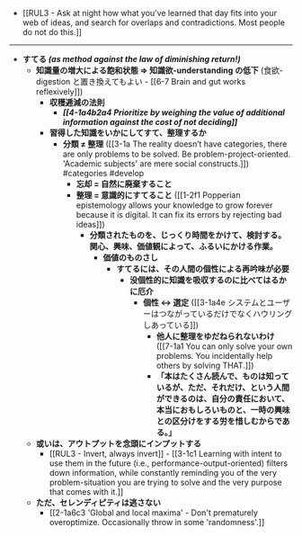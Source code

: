 - [[RUL3 - Ask at night how what you’ve learned that day fits into your web of ideas, and search for overlaps and contradictions. Most people do not do this.]]
---
- **すてる _(as method against the law of diminishing return!)_**
    - **知識量の増大による飽和状態 ⇒ 知識欲-understanding の低下** (食欲-digestion と置き換えてもよい - [[6-7 Brain and gut works reflexively]])
        - **収穫逓減の法則**
	        - ***[[4-1a4b2a4 Prioritize by weighing the value of additional information against the cost of not deciding]]***
        - **習得した知識をいかにしてすて、整理するか**
            - **分類 ≠ 整理** ([[3-1a The reality doesn’t have categories, there are only problems to be solved. Be problem-project-oriented. 'Academic subjects' are mere social constructs.]]) #categories #develop 
                - **忘却 = 自然に廃棄すること**
                - **整理 = 意識的にすてること** ([[1-2f1 Popperian epistemology allows your knowledge to grow forever because it is digital. It can fix its errors by rejecting bad ideas]])
                    - **分類されたものを、じっくり時間をかけて、検討する。関心、興味、価値観によって、ふるいにかける作業。**
                        - **価値のものさし**
                            - **すてるには、その人間の個性による再吟味が必要**
                                - **没個性的に知識を吸収するのに比べてはるかに厄介**
                                    - **個性 ↔ 選定** ([[3-1a4e システムとユーザーはつながっているだけでなくハウリングしあっている]])
                                        - **他人に整理をゆだねられないわけ** ([[7-1a1 You can only solve your own problems. You incidentally help others by solving THAT.]])
                                        - **「本はたくさん読んで、ものは知っているが、ただ、それだけ、という人間ができるのは、自分の責任において、本当におもしろいものと、一時の興味との区分けをする労を惜しむからである。」**
    - **或いは、アウトプットを念頭にインプットする**
      - [[RUL3 - Invert, always invert]]
				- [[3-1c1 Learning with intent to use them in the future (i.e., performance-output-oriented) filters down information, while constantly reminding you of the very problem-situation you are trying to solve and the very purpose that comes with it.]]
    - **ただ、セレンディピティは逃さない**
      - [[2-1a6c3 'Global and local maxima' - Don't prematurely overoptimize. Occasionally throw in some 'randomness'.]]